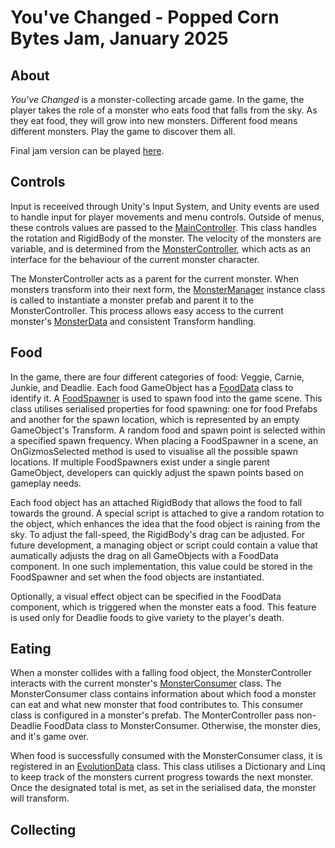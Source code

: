 # You've Changed - Popped Corn Bytes Jam, January 2025
## About
*You've Changed* is a monster-collecting arcade game. In the game, the player takes the role of a monster who eats food that falls from the sky. As they eat food, they will grow into new monsters. Different food means different monsters. Play the game to discover them all.

Final jam version can be played [here](https://www500.itch.io/youve-changed).

## Controls
Input is receeived through Unity's Input System, and Unity events are used to handle input for player movements and menu controls. Outside of menus, these controls values are passed to the [MainController](/MonsterEating/Assets/Scripts/MainController.cs). This class handles the rotation and RigidBody of the monster. The velocity of the monsters are variable, and is determined from the [MonsterController](MonsterEating/Assets/Scripts/MonsterController.cs), which acts as an interface for the behaviour of the current monster character.

The MonsterController acts as a parent for the current monster. When monsters transform into their next form, the [MonsterManager](MonsterEating/Assets/Scripts/MonsterManager.cs) instance class is called to instantiate a monster prefab and parent it to the MonsterController. This process allows easy access to the current monster's [MonsterData](MonsterEating/Assets/Scripts/MonsterData.cs) and consistent Transform handling.

## Food
In the game, there are four different categories of food: Veggie, Carnie, Junkie, and Deadlie. Each food GameObject has a [FoodData](MonsterEating/Assets/Scripts/FoodData.cs) class to identify it. A [FoodSpawner](MonsterEating/Assets/Scripts/FoodSpawner.cs) is used to spawn food into the game scene. This class utilises serialised properties for food spawning: one for food Prefabs and another for the spawn location, which is represented by an empty GameObject's Transform. A random food and spawn point is selected within a specified spawn frequency. When placing a FoodSpawner in a scene, an OnGizmosSelected method is used to visualise all the possible spawn locations. If multiple FoodSpawners exist under a single parent GameObject, developers can quickly adjust the spawn points based on gameplay needs.

Each food object has an attached RigidBody that allows the food to fall towards the ground. A special script is attached to give a random rotation to the object, which enhances the idea that the food object is raining from the sky. To adjust the fall-speed, the RigidBody's drag can be adjusted. For future development, a managing object or script could contain a value that aumatically adjusts the drag on all GameObjects with a FoodData component. In one such implementation, this value could be stored in the FoodSpawner and set when the food objects are instantiated.

Optionally, a visual effect object can be specified in the FoodData component, which is triggered when the monster eats a food. This feature is used only for Deadlie foods to give variety to the player's death.

## Eating
When a monster collides with a falling food object, the MonsterController interacts with the current monster's [MonsterConsumer](MonsterEating/Assets/Scripts/IConsumer/MonsterConsumer.cs) class. The MonsterConsumer class contains information about which food a monster can eat and what new monster that food contributes to. This consumer class is configured in a monster's prefab. The MonterController pass non-Deadlie FoodData class to MonsterConsumer. Otherwise, the monster dies, and it's game over.

When food is successfully consumed with the MonsterConsumer class, it is registered in an [EvolutionData](MonsterEating/Assets/Scripts/EvolutionData.cs) class. This class utilises a Dictionary and Linq to keep track of the monsters current progress towards the next monster. Once the designated total is met, as set in the serialised data, the monster will transform.

## Collecting
